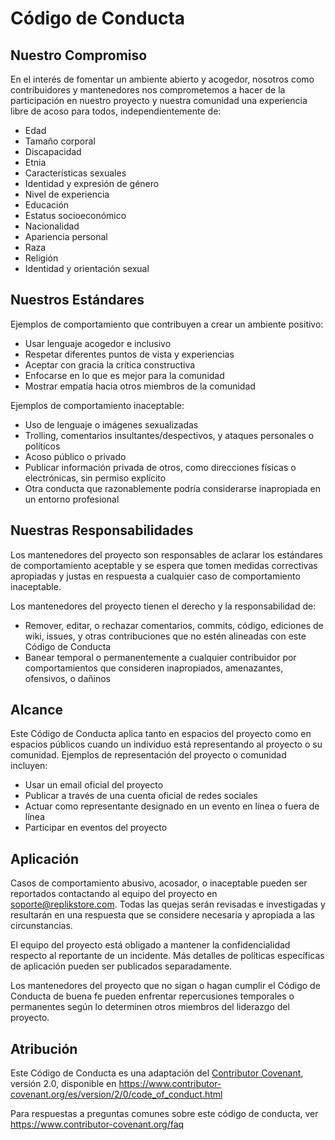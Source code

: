 # Código de Conducta

## Nuestro Compromiso

En el interés de fomentar un ambiente abierto y acogedor, nosotros como contribuidores y mantenedores nos comprometemos a hacer de la participación en nuestro proyecto y nuestra comunidad una experiencia libre de acoso para todos, independientemente de:

- Edad
- Tamaño corporal
- Discapacidad
- Etnia
- Características sexuales
- Identidad y expresión de género
- Nivel de experiencia
- Educación
- Estatus socioeconómico
- Nacionalidad
- Apariencia personal
- Raza
- Religión
- Identidad y orientación sexual

## Nuestros Estándares

Ejemplos de comportamiento que contribuyen a crear un ambiente positivo:

- Usar lenguaje acogedor e inclusivo
- Respetar diferentes puntos de vista y experiencias
- Aceptar con gracia la crítica constructiva
- Enfocarse en lo que es mejor para la comunidad
- Mostrar empatía hacia otros miembros de la comunidad

Ejemplos de comportamiento inaceptable:

- Uso de lenguaje o imágenes sexualizadas
- Trolling, comentarios insultantes/despectivos, y ataques personales o políticos
- Acoso público o privado
- Publicar información privada de otros, como direcciones físicas o electrónicas, sin permiso explícito
- Otra conducta que razonablemente podría considerarse inapropiada en un entorno profesional

## Nuestras Responsabilidades

Los mantenedores del proyecto son responsables de aclarar los estándares de comportamiento aceptable y se espera que tomen medidas correctivas apropiadas y justas en respuesta a cualquier caso de comportamiento inaceptable.

Los mantenedores del proyecto tienen el derecho y la responsabilidad de:

- Remover, editar, o rechazar comentarios, commits, código, ediciones de wiki, issues, y otras contribuciones que no estén alineadas con este Código de Conducta
- Banear temporal o permanentemente a cualquier contribuidor por comportamientos que consideren inapropiados, amenazantes, ofensivos, o dañinos

## Alcance

Este Código de Conducta aplica tanto en espacios del proyecto como en espacios públicos cuando un individuo está representando al proyecto o su comunidad. Ejemplos de representación del proyecto o comunidad incluyen:

- Usar un email oficial del proyecto
- Publicar a través de una cuenta oficial de redes sociales
- Actuar como representante designado en un evento en línea o fuera de línea
- Participar en eventos del proyecto

## Aplicación

Casos de comportamiento abusivo, acosador, o inaceptable pueden ser reportados contactando al equipo del proyecto en soporte@replikstore.com. Todas las quejas serán revisadas e investigadas y resultarán en una respuesta que se considere necesaria y apropiada a las circunstancias.

El equipo del proyecto está obligado a mantener la confidencialidad respecto al reportante de un incidente. Más detalles de políticas específicas de aplicación pueden ser publicados separadamente.

Los mantenedores del proyecto que no sigan o hagan cumplir el Código de Conducta de buena fe pueden enfrentar repercusiones temporales o permanentes según lo determinen otros miembros del liderazgo del proyecto.

## Atribución

Este Código de Conducta es una adaptación del [Contributor Covenant][homepage], versión 2.0,
disponible en https://www.contributor-covenant.org/es/version/2/0/code_of_conduct.html

[homepage]: https://www.contributor-covenant.org

Para respuestas a preguntas comunes sobre este código de conducta, ver
https://www.contributor-covenant.org/faq 